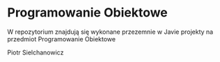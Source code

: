 # Programowanie Obiektowe

W repozytorium znajdują się wykonane przezemnie w Javie projekty na przedmiot Programowanie Obiektowe

Piotr Sielchanowicz

